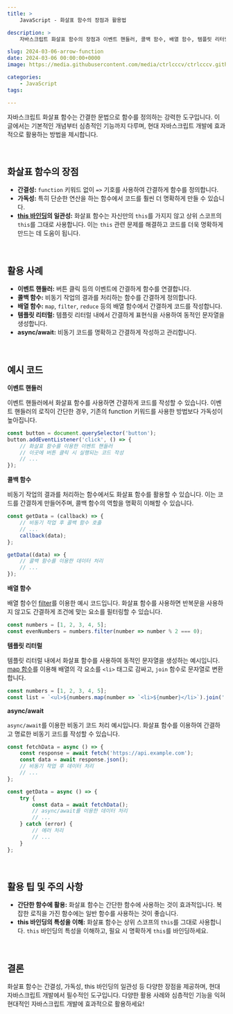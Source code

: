```yaml
---
title: >  
    JavaScript - 화살표 함수의 장점과 활용법

description: >  
    자바스크립트 화살표 함수의 장점과 이벤트 핸들러, 콜백 함수, 배열 함수, 템플릿 리터럴, async/await 등 다양한 상황에서 효과적으로 활용하는 방법을 제시합니다.   

slug: 2024-03-06-arrow-function
date: 2024-03-06 00:00:00+0000
image: https://media.githubusercontent.com/media/ctrlcccv/ctrlcccv.github.io/master/assets/img/post/2024-03-06-arrow-function.webp

categories:
    - JavaScript
tags:

---
```


자바스크립트 화살표 함수는 간결한 문법으로 함수를 정의하는 강력한 도구입니다. 이 글에서는 기본적인 개념부터 심층적인 기능까지 다루며, 현대 자바스크립트 개발에 효과적으로 활용하는 방법을 제시합니다.

<br>

## 화살표 함수의 장점

* **간결성:** `function` 키워드 없이 `=>` 기호를 사용하여 간결하게 함수를 정의합니다.
* **가독성:** 특히 단순한 연산을 하는 함수에서 코드를 훨씬 더 명확하게 만들 수 있습니다.
* **<a href="/code/2024-03-06-js-this/" target="_blank" class="link">this 바인딩</a>의 일관성:** 화살표 함수는 자신만의 `this`를 가지지 않고 상위 스코프의 `this`를 그대로 사용합니다. 이는 `this` 관련 문제를 해결하고 코드를 더욱 명확하게 만드는 데 도움이 됩니다.

<br>

## 활용 사례

* **이벤트 핸들러:** 버튼 클릭 등의 이벤트에 간결하게 함수를 연결합니다.
* **콜백 함수:** 비동기 작업의 결과를 처리하는 함수를 간결하게 정의합니다.
* **배열 함수:** `map`, `filter`, `reduce` 등의 배열 함수에서 간결하게 코드를 작성합니다.
* **템플릿 리터럴:** 템플릿 리터럴 내에서 간결하게 표현식을 사용하여 동적인 문자열을 생성합니다.
* **async/await:** 비동기 코드를 명확하고 간결하게 작성하고 관리합니다.

<br>

## 예시 코드

**이벤트 핸들러**  

이벤트 핸들러에서 화살표 함수를 사용하면 간결하게 코드를 작성할 수 있습니다. 이벤트 핸들러의 로직이 간단한 경우, 기존의 function 키워드를 사용한 방법보다 가독성이 높아집니다.  

<script async src="https://pagead2.googlesyndication.com/pagead/js/adsbygoogle.js?client=ca-pub-8535540836842352" crossorigin="anonymous"></script>
<ins class="adsbygoogle"
     style="display:block; text-align:center;"
     data-ad-layout="in-article"
     data-ad-format="fluid"
     data-ad-client="ca-pub-8535540836842352"
     data-ad-slot="2974559225"></ins>
<script>
     (adsbygoogle = window.adsbygoogle || []).push({});
</script>

```javascript
const button = document.querySelector('button');
button.addEventListener('click', () => {
    // 화살표 함수를 이용한 이벤트 핸들러
    // 이곳에 버튼 클릭 시 실행되는 코드 작성
    // ...
});
```

**콜백 함수**  

비동기 작업의 결과를 처리하는 함수에서도 화살표 함수를 활용할 수 있습니다. 이는 코드를 간결하게 만들어주며, 콜백 함수의 역할을 명확히 이해할 수 있습니다.  

```javascript
const getData = (callback) => {
    // 비동기 작업 후 콜백 함수 호출
    // ...
    callback(data);
};

getData((data) => {
    // 콜백 함수를 이용한 데이터 처리
    // ...
});
```

**배열 함수**   

배열 함수인 <a href="/code/2024-03-26-filter/" target="_blank" class="link">filter</a>를 이용한 예시 코드입니다. 화살표 함수를 사용하면 반복문을 사용하지 않고도 간결하게 조건에 맞는 요소를 필터링할 수 있습니다.    

```javascript
const numbers = [1, 2, 3, 4, 5];
const evenNumbers = numbers.filter(number => number % 2 === 0);
```


**템플릿 리터럴**  

템플릿 리터럴 내에서 화살표 함수를 사용하여 동적인 문자열을 생성하는 예시입니다. <a href="/code/2024-03-05-js-map/" target="_blank" class="link">map 함수</a>를 이용해 배열의 각 요소를 `<li>` 태그로 감싸고, `join` 함수로 문자열로 변환합니다.  

```javascript
const numbers = [1, 2, 3, 4, 5];
const list = `<ul>${numbers.map(number => `<li>${number}</li>`).join('')}</ul>`;
```

**async/await**  

`async/await`를 이용한 비동기 코드 처리 예시입니다. 화살표 함수를 이용하여 간결하고 명료한 비동기 코드를 작성할 수 있습니다.  

```javascript
const fetchData = async () => {
    const response = await fetch('https://api.example.com');
    const data = await response.json();
    // 비동기 작업 후 데이터 처리
    // ...
};

const getData = async () => {
    try {
        const data = await fetchData();
        // async/await를 이용한 데이터 처리
        // ...
    } catch (error) {
        // 에러 처리
        // ...
    }
};
```

<br>

## 활용 팁 및 주의 사항

* **간단한 함수에 활용:** 화살표 함수는 간단한 함수에 사용하는 것이 효과적입니다. 복잡한 로직을 가진 함수에는 일반 함수를 사용하는 것이 좋습니다.
* **this 바인딩의 특성을 이해:** 화살표 함수는 상위 스코프의 `this`를 그대로 사용합니다. `this` 바인딩의 특성을 이해하고, 필요 시 명확하게 `this`를 바인딩하세요.

<br>

## 결론
화살표 함수는 간결성, 가독성, this 바인딩의 일관성 등 다양한 장점을 제공하며, 현대 자바스크립트 개발에서 필수적인 도구입니다. 다양한 활용 사례와 심층적인 기능을 익혀 현대적인 자바스크립트 개발에 효과적으로 활용하세요!